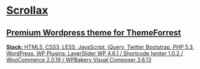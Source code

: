 <h1><a href= 'http://scrollax.mnb-t.com/scrollax/home-index-black/', target = 'blank'>Scrollax</h1>
<h2>Premium Wordpress theme for <strong>ThemeForrest</strong></h2>
<p><strong>Stack:</strong> HTML5, CSS3, LESS, JavaScript, jQuery, Twitter Bootstrap, PHP 5.3, WordPress, WP Plugins: LayerSlider WP 4.6.1 / Shortcode Igniter 1.0.2 / WooCommerce 2.0.19 / WPBakery Visual Composer 3.6.13</p>

